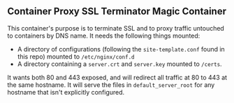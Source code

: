 ## Container Proxy SSL Terminator Magic Container

This container's purpose is to terminate SSL and to proxy traffic untouched to containers by DNS name. It needs the following things mounted:

  * A directory of configurations (following the `site-template.conf` found in this repo) mounted to `/etc/nginx/conf.d`
  * A directory containing a `server.crt` and `server.key` mounted to `/certs`.

It wants both 80 and 443 exposed, and will redirect all traffic at 80 to 443 at the same hostname. It will serve the files in `default_server_root` for any hostname that isn't explicitly configured.
